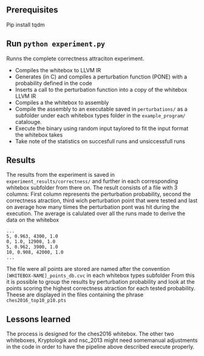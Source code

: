 ## Prerequisites

Pip install tqdm

## Run `python experiment.py`
Runns the complete correctness attraciton experiment. 

- Compiles the whitebox to LLVM IR
- Generates (in C) and compiles a perturbation function (PONE) with a probability defined in the code  
- Inserts a call to the perturbation function into a copy of the whitebox LLVM IR
- Compiles a the whitebox to assembly
- Compile the assembly to an executable saved in `perturbations/` as a subfolder under each whitebox types folder in the `example_program/` catalouge.
- Execute the binary using random input taylored to fit the input format the whitebox takes
- Take note of the statistics on succesfull runs and unsiccessfull runs

## Results
The results from the experiment is saved in `experiment_results/correctness/` and further in each corresponding whitebox subfolder from there on.
The result consists of a file with 3 columns: First column represents the perturbation probability, second the correctness atraction, third wich perturbation point that were tested and last on average how many tiimes the perturbation pont was hit during the execution. The average is calulated over all the runs made to derive the data on the whitebox

```
...
5, 0.963, 4300, 1.0
0, 1.0, 12900, 1.0
5, 0.962, 3900, 1.0
10, 0.908, 42000, 1.0
...
```

The file were all points are stored are named after the convention `[WHITEBOX-NAME]_points_db.cvc` in each whitebox types subfolder
From this it is possible to group the results by perturbation probability and look at the points scoring the 
highest correctness atraction for each tested probability. Theese are displayed in the files containing the 
phrase `ches2016_top10_p10.pts`

## Lessons learned
The process is designed for the ches2016 whitebox. 
The other two whiteboxes, Kryptologik and nsc_2013 might need somemanual adjustments in the code in order to have the pipeline above described execute properly.
